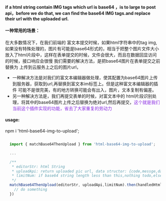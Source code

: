 
#### if a html string contain IMG tags which url is base64 ，is to large to post api，before we do that, we can find the base64 IMG tags.and replace their url with the uploaded url.

#### 一种常用的场景：

在大多数情况下，在我们前端的 富文本提交时候，如果html字符串中的tag img,如果没有特殊处理的，图片有可能是base64形式的，相当于把整个图片文件大小 放入了html片段中，这样在表单提交的时候，文件会很大，而且在数据回显访问的时候，接口响应会很慢
我们需要的解决方法，是把base64图片在表单提交之前 替换为 上传到云服务上之后的图片url，

- 一种解决方法是对我们的富文本编辑器做处理，使其配置为base64图片上传到服务器，获取到url,再替换到富文本im标签上。但是这种富文本编辑器的插件 可能不是很完美，有的地方转换可能会有出入，图片，文本复制有偏差。
- 另一种解决方法是，我们再提交表单的时候，对富文本中的 html片段识别处理，将其中的base64图片上传之后替换为绝对url,然后再提交，<span style="color:blueviolet;">这个就是我们当前这个插件实现的功能，省去了大家重复的劳动力</span>
  
#### usage:
  npm i 'html-base64-img-to-upload';

  ``` js

    import { matchBase64ThenUpload } from 'html-base64-img-to-upload';

    ...

    /**
     * editorStr: html String
     * uploadApi: return uploaded pic url, data structor: {code,messge,data}  res.data
     * limitNum: if base64 string length less than this,nothing todo,else upload; default:0
     */
    matchBase64ThenUpload(editorStr, uploadApi,limitNum).then(handledHtmlStr=>{
      // do something
    })    
 
  ```